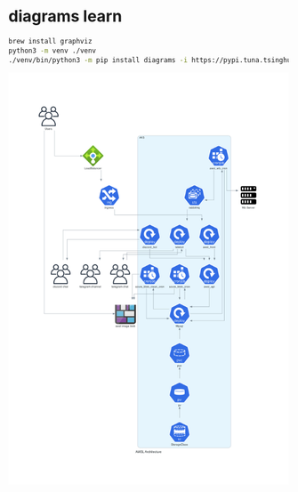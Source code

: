 # diagrams learn

```bash
brew install graphviz
python3 -m venv ./venv
./venv/bin/python3 -m pip install diagrams -i https://pypi.tuna.tsinghua.edu.cn/simple
```

![awsl_architecture](awsl_architecture.png)
